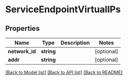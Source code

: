 # ServiceEndpointVirtualIPs

## Properties
Name | Type | Description | Notes
------------ | ------------- | ------------- | -------------
**network_id** | **string** |  | [optional] 
**addr** | **string** |  | [optional] 

[[Back to Model list]](../README.md#documentation-for-models) [[Back to API list]](../README.md#documentation-for-api-endpoints) [[Back to README]](../README.md)


